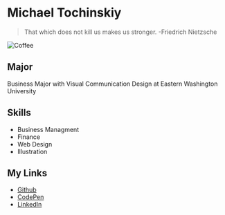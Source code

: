 # Michael Tochinskiy

> That which does not kill us makes us stronger. -Friedrich Nietzsche

![Coffee](https://www.quirkbooks.com/wp-content/uploads/2015/04/coffee20writing.gif) 

## Major
Business Major with Visual Communication Design at Eastern Washington University

## Skills
* Business Managment
* Finance
* Web Design
* Illustration

## My Links
- [Github](https://github.com/miketochinskiy/miketochinskiy)
- [CodePen](https://codepen.io/mtochinskiy)
- [LinkedIn](https://www.linkedin.com/in/michaeltochinskiy)

